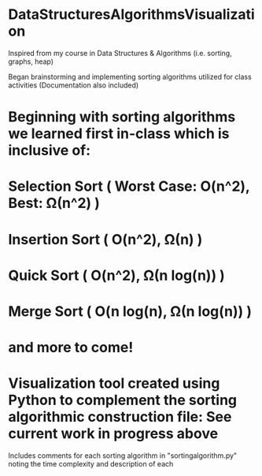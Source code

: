 # DataStructuresAlgorithmsVisualization

Inspired from my course in Data Structures & Algorithms (i.e. sorting, graphs, heap)

Began brainstorming and implementing sorting algorithms utilized for class activities (Documentation also included)

# Beginning with sorting algorithms we learned first in-class which is inclusive of:
#   Selection Sort ( Worst Case: O(n^2), Best: Ω(n^2) )
#   Insertion Sort ( O(n^2), Ω(n) )
#   Quick Sort ( O(n^2), Ω(n log(n)) )
#   Merge Sort ( O(n log(n), Ω(n log(n)) )
# and more to come!

# Visualization tool created using Python to complement the sorting algorithmic construction file: See current work in progress above 

Includes comments for each sorting algorithm in "sortingalgorithm.py" noting the time complexity and description of each

